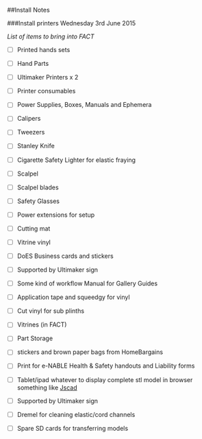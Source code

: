 ##Install Notes

###Install printers Wednesday 3rd June 2015

*List of items to bring into FACT*

 * [ ] Printed hands sets
 * [ ] Hand Parts
 * [ ] Ultimaker Printers x 2
 * [ ] Printer consumables
 * [ ] Power Supplies, Boxes, Manuals and Ephemera
 * [ ] Calipers
 * [ ] Tweezers
 * [ ] Stanley Knife
 * [ ] Cigarette Safety Lighter for elastic fraying
 * [ ] Scalpel
 * [ ] Scalpel blades
 * [ ] Safety Glasses
 * [ ] Power extensions for setup
 * [ ] Cutting mat
 * [ ] Vitrine vinyl
 * [ ] DoES Business cards and stickers
 * [ ] Supported by Ultimaker sign
 * [ ] Some kind of workflow Manual for Gallery Guides
 * [ ] Application tape and squeedgy for vinyl
 * [ ] Cut vinyl for sub plinths
 * [ ] Vitrines (in FACT)
 * [ ] Part Storage
 * [ ] stickers and brown paper bags from HomeBargains
 * [ ] Print for e-NABLE Health & Safety handouts and Liability forms
 * [ ] Tablet/ipad whatever to display complete stl model in browser something like [Jscad](http://openjscad.org/)
 * [ ] Supported by Ultimaker sign
 * [ ] Dremel for cleaning elastic/cord channels
 * [ ] Spare SD cards for transferring models

 
